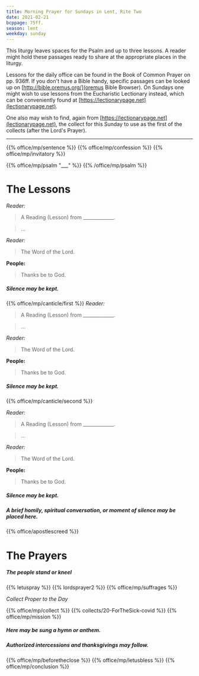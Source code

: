 ```yaml
---
title: Morning Prayer for Sundays in Lent, Rite Two
date: 2021-02-21
bcppage: 75ff.
season: lent
weekday: sunday
---
```


This liturgy leaves spaces for the Psalm and up to three lessons. A reader might hold these passages ready to share at the appropriate places in the liturgy.

Lessons for the daily office can be found in the Book of Common Prayer on pp. 936ff. If you don't have a Bible handy, specific passages can be looked up on [http://bible.oremus.org/](oremus Bible Browser). On Sundays one might wish to use lessons from the Eucharistic Lectionary instead, which can be conveniently found at [https://lectionarypage.net](lectionarypage.net).

One also may wish to find, again from [https://lectionarypage.net](lectionarypage.net), the collect for this Sunday to use as the first of the collects (after the Lord's Prayer).

------

{{% office/mp/sentence %}}
{{% office/mp/confession %}}
{{% office/mp/invitatory  %}}

{{% office/mp/psalm "___" %}}
{{% /office/mp/psalm %}}

# The Lessons
_Reader:_
> A Reading (Lesson) from _____________.

> ...

_Reader:_
> The Word of the Lord.

**People:**
> Thanks be to God.

##### Silence may be kept.

{{% office/mp/canticle/first %}}
_Reader:_
> A Reading (Lesson) from _____________.

> ...

_Reader:_
> The Word of the Lord.

**People:**
> Thanks be to God.

##### Silence may be kept.

{{% office/mp/canticle/second %}}

_Reader:_
> A Reading (Lesson) from _____________.

> ...

_Reader:_
> The Word of the Lord.

**People:**
> Thanks be to God.

##### Silence may be kept.

##### A brief homily, spiritual conversation, or moment of silence may be placed here.


{{% office/apostlescreed %}}

# The Prayers

##### The people stand or kneel
{{% letuspray %}}
{{% lordsprayer2 %}}
{{% office/mp/suffrages %}}

_Collect Proper to the Day_

{{% office/mp/collect %}}
{{% collects/20-ForTheSick-covid %}}
{{% office/mp/mission %}}

##### Here may be sung a hymn or anthem.

##### Authorized intercessions and thanksgivings may follow.

{{% office/mp/beforetheclose %}}
{{% office/mp/letusbless %}}
{{% office/mp/conclusion %}}
	
